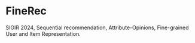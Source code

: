# FineRec
SIGIR 2024, Sequential recommendation, Attribute-Opinions, Fine-grained User and Item Representation.

